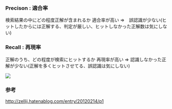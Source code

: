 ### Precison : 適合率
検索結果の中にどの程度正解が含まれるか
適合率が高い ⇒　誤認識が少ない(ヒットしたからには正解する、判定が厳しい、ヒットしなかった正解数は気にしない)

### Recall   : 再現率
正解のうち、どの程度が検索にヒットするか
再現率が高い ⇒ 認識しなかった正解が少ない(正解を多くヒットさせてる、誤認識は気にしない)

![](https://cdn-ak.f.st-hatena.com/images/fotolife/Z/Zellij/20120214/20120214075315.png)

### 参考
http://zellij.hatenablog.com/entry/20120214/p1

